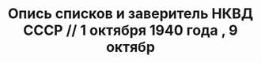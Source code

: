 ---
title: Опись списков и заверитель НКВД СССР // 1 октября 1940 года , 9 октябр
description: РГАСПИ, ф.17, оп.171, дело 413, лист 379
images:
- /disk/pictures/v05/17-171-413-379.jpg
- /disk/pictures/v05/17-171-413-380.jpg
---